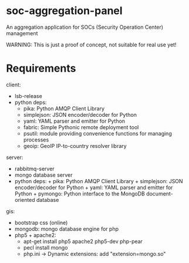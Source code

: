 soc-aggregation-panel
=====================

An aggregation application for SOCs (Security Operation Center) management

WARNING: This is just a proof of concept, not suitable for real use yet!

# Requirements

client:

  * lsb-release
  * python deps:
    + pika: Python AMQP Client Library
    + simplejson: JSON encoder/decoder for Python
    + yaml: YAML parser and emitter for Python
    + fabric: Simple Pythonic remote deployment tool
    + psutil: module providing convenience functions for managing processes
    + geoip: GeoIP IP-to-country resolver library

server:

   * rabbitmq-server
   * mongo database server
   * python deps:
    + pika: Python AMQP Client Library
    + simplejson: JSON encoder/decoder for Python
    + yaml: YAML parser and emitter for Python
    + pymongo: Python interface to the MongoDB document-oriented database

gis:

   * bootstrap css (online)
   * mongodb: mongo database engine for php
   * php5 + apache2:
     + apt-get install php5 apache2 php5-dev php-pear
     + pecl install mongo
     + php.ini -> Dynamic extensions: add "extension=mongo.so"

